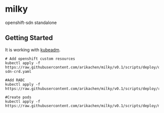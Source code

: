 # milky
openshift-sdn standalone

## Getting Started

It is working with [kubeadm][network].

```
# Add openshift custom resources  
kubectl apply -f https://raw.githubusercontent.com/arikachen/milky/v0.1/scripts/deploy/openshift-sdn-crd.yaml

#Add RABC
kubectl apply -f https://raw.githubusercontent.com/arikachen/milky/v0.1/scripts/deploy/rabc.yaml

#Create pods
kubectl apply -f https://raw.githubusercontent.com/arikachen/milky/v0.1/scripts/deploy/milky.yaml
```

[network]: https://kubernetes.io/docs/setup/independent/create-cluster-kubeadm/#pod-network

